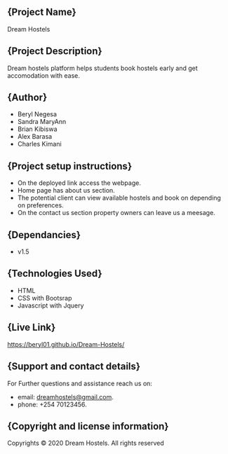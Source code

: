 ## {Project Name}
Dream Hostels
## {Project Description}
Dream hostels platform helps students book hostels early and get accomodation with ease.
## {Author}
* Beryl Negesa
* Sandra MaryAnn
* Brian Kibiswa
* Alex Barasa
* Charles Kimani
## {Project setup instructions}
* On the deployed link access the webpage.
* Home page has about us section.
* The potential client can view available hostels and book on depending on preferences.
* On the contact us section property owners can leave us a meesage.
## {Dependancies}
* v1.5
## {Technologies Used}
* HTML
* CSS with Bootsrap
* Javascript with Jquery
## {Live Link}
https://beryl01.github.io/Dream-Hostels/
## {Support and contact details}
For Further questions and assistance reach us on:
* email: dreamhostels@gmail.com.
* phone: +254 70123456.
## {Copyright and license information}
Copyrights © 2020 Dream Hostels. All rights reserved

